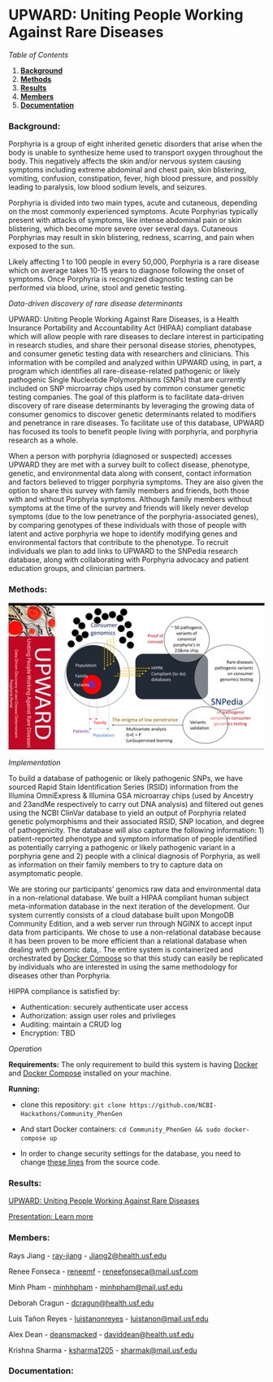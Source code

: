 # UPWARD: Uniting People Working Against Rare Diseases

*Table of Contents*

1. [**Background**](https://github.com/NCBI-Hackathons/Community_PhenGen#background)
2. [**Methods**](https://github.com/NCBI-Hackathons/Community_PhenGen#methods)
3. [**Results**](https://github.com/NCBI-Hackathons/Community_PhenGen#results)
4. [**Members**](https://github.com/NCBI-Hackathons/Community_PhenGen#members)
5. [**Documentation**](https://github.com/NCBI-Hackathons/Community_PhenGen#documentation)

### Background:
Porphyria is a group of eight inherited genetic disorders that arise when the body is unable to synthesize heme used to transport oxygen throughout the body. This negatively affects the skin and/or nervous system causing symptoms including extreme abdominal and chest pain, skin blistering, vomiting, confusion, constipation, fever, high blood pressure, and possibly leading to paralysis, low blood sodium levels, and seizures.

Porphyria is divided into two main types, acute and cutaneous, depending on the most commonly experienced symptoms. Acute Porphyrias typically present with attacks of symptoms, like intense abdominal pain or skin blistering, which become more severe over several days. Cutaneous Porphyrias may result in skin blistering, redness, scarring, and pain when exposed to the sun.

Likely affecting 1 to 100 people in every 50,000, Porphyria is a rare disease which on average takes 10-15 years to diagnose following the onset of symptoms. Once Porphyria is recognized diagnostic testing can be performed via blood, urine, stool and genetic testing.

*Data-driven discovery of rare disease determinants*

UPWARD: Uniting People Working Against Rare Diseases, is a Health Insurance Portability and Accountability Act (HIPAA) compliant database which will allow people with rare diseases to declare interest in participating in research studies, and share their personal disease stories, phenotypes, and consumer genetic testing data with researchers and clinicians. This information with be compiled and analyzed within UPWARD using, in part, a program which identifies all rare-disease-related pathogenic or likely pathogenic Single Nucleotide Polymorphisms (SNPs) that are currently included on SNP microarray chips used by common consumer genetic testing companies. The goal of this platform is to facilitate data-driven discovery of rare disease determinants by leveraging the growing data of consumer genomics to discover genetic determinants related to modifiers and penetrance in rare diseases. To facilitate use of this database, UPWARD has focused its tools to benefit people living with porphyria, and porphyria research as a whole. 

When a person with porphyria (diagnosed or suspected) accesses UPWARD they are met with a survey built to collect disease, phenotype, genetic, and environmental data along with consent, contact information and factors believed to trigger porphyria symptoms. They are also given the option to share this survey with family members and friends, both those with and without Porphyria symptoms. Although family members without symptoms at the time of the survey and friends will likely never develop symptoms (due to the low penetrance of the porphyria-associated genes), by comparing genotypes of these individuals with those of people with latent and active porphyria we hope to identify modifying genes and environmental factors that contribute to the phenotype. To recruit individuals we plan to add links to UPWARD to the SNPedia research database, along with collaborating with Porphyria advocacy and patient education groups, and clinician partners.

### Methods:

![flowchart](https://github.com/NCBI-Hackathons/Community_PhenGen/blob/master/UPWARD.png)

*Implementation*

To build a database of pathogenic or likely pathogenic SNPs, we have sourced Rapid Stain Identification Series (RSID) information from the Illumina OmniExpress & Illumina GSA microarray chips (used by Ancestry and 23andMe respectively to carry out DNA analysis) and filtered out genes using the NCBI ClinVar database to yield an output of Porphyria related genetic polymorphisms and their associated RSID, SNP location, and degree of pathogenicity. The database will also capture the following information: 1) patient-reported phenotype and symptom information of people identified as potentially carrying a pathogenic or likely pathogenic variant in a porphyria gene and 2) people with a clinical diagnosis of Porphyria, as well as information on their family members to try to capture data on asymptomatic people.

We are storing our participants’ genomics raw data and environmental data in a non-relational database. We built a HIPAA compliant human subject meta-information database in the next iteration of the development. Our system currently consists of a cloud database built upon MongoDB Community Edition, and a web server run through NGINX to accept input data from participants. We chose to use a non-relational database because it has been proven to be more efficient than a relational database when dealing with genomic data,. The entire system is containerized and orchestrated by [Docker Compose](https://docs.docker.com/compose/) so that this study can easily be replicated by individuals who are interested in using the same methodology for diseases other than Porphyria.

HIPPA compliance is satisfied by:

- Authentication: securely authenticate user access
- Authorization: assign user roles and privileges
- Auditing: maintain a CRUD log
- Encryption: TBD 

*Operation*

  **Requirements:** The only requirement to build this system is having [Docker](https://docs.docker.com/install/) and [Docker Compose](https://docs.docker.com/compose/install/) installed on your machine.
  
  **Running:**
  
  - clone this repository: `git clone https://github.com/NCBI-Hackathons/Community_PhenGen`
  
  - And start Docker containers: `cd Community_PhenGen && sudo docker-compose up`
  
  - In order to change security settings for the database, you need to change [these lines](https://github.com/NCBI-Hackathons/Community_PhenGen/blob/f6c0638d409b9ab5619b2db9961c84d259fc5c62/docker-compose.yml#L13-L15) from the source code.

### Results:

[UPWARD: Uniting People Working Against Rare Diseases](http://www.raysjianglab.org/DDDD.php)

[Presentation: Learn more](https://docs.google.com/presentation/d/1AcBlLJ51WDNSG8RY25YOSZpFn9xUOBcb2t6nJCRqMwk/edit?usp=sharing)

### Members:
Rays Jiang - [ray-jiang](https://github.com/ray-jiang) - Jiang2@health.usf.edu 

Renee Fonseca - [reneemf](https://github.com/reneemf) - reneefonseca@mail.usf.com

Minh Pham - [minhhpham](https://github.com/minhhpham) - minhpham@mail.usf.edu 

Deborah Cragun - dcragun@health.usf.edu 

Luis Tañon Reyes - [luistanonreyes](https://github.com/luistanonreyes) - luistanon@mail.usf.edu

Alex Dean - [deansmacked](https://github.com/deansmacked) - daviddean@health.usf.edu

Krishna Sharma - [ksharma1205](https://github.com/ksharma1205) - sharmak@mail.usf.edu

### Documentation:
